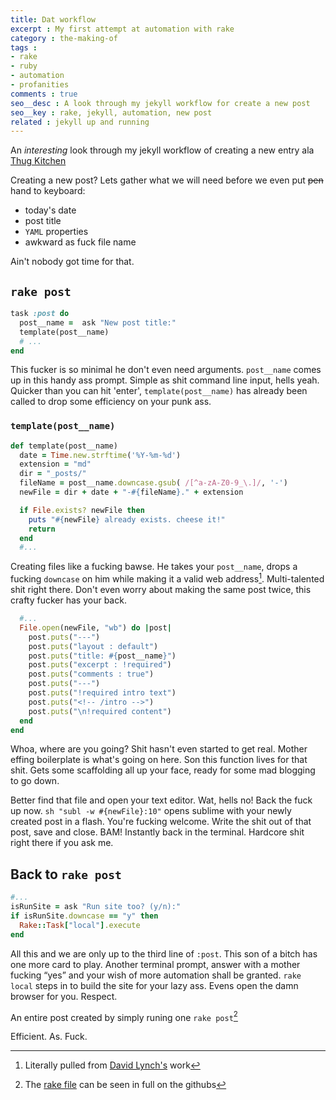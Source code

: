 ```yaml
---
title: Dat workflow
excerpt : My first attempt at automation with rake
category : the-making-of
tags :
- rake
- ruby
- automation
- profanities
comments : true
seo__desc : A look through my jekyll workflow for create a new post
seo__key : rake, jekyll, automation, new post
related : jekyll up and running
---
```

An *interesting* look through my jekyll workflow of creating a new entry ala [Thug Kitchen](http://thugkitchen.com/)
<!-- /intro -->

Creating a new post? Lets gather what we will need before we even put <del>pen</del> hand to keyboard:

* today's date
* post title
* `YAML` properties
* awkward as fuck file name

Ain't nobody got time for that.

## `rake post`
~~~ ruby
task :post do
  post__name =  ask "New post title:"
  template(post__name)
  # ...
end
~~~

This fucker is so minimal he don't even need arguments. `post__name` comes up in this handy ass prompt. Simple as shit command line input, hells yeah. Quicker than you can hit 'enter', `template(post__name)` has already been called to drop some efficiency on your punk ass.


### `template(post__name)`
~~~ ruby
def template(post__name)
  date = Time.new.strftime('%Y-%m-%d')
  extension = "md"
  dir = "_posts/"
  fileName = post__name.downcase.gsub( /[^a-zA-Z0-9_\.]/, '-')
  newFile = dir + date + "-#{fileName}." + extension

  if File.exists? newFile then
    puts "#{newFile} already exists. cheese it!"
    return
  end
  #...
~~~

Creating files like a fucking bawse. He takes your `post__name`, drops a fucking `downcase` on him while making it a valid web address[^1]. Multi-talented shit right there. Don't even worry about making the same post twice, this crafty fucker has your back.

~~~ ruby
  #...
  File.open(newFile, "wb") do |post|
    post.puts("---")
    post.puts("layout : default")
    post.puts("title: #{post__name}")
    post.puts("excerpt : !required")
    post.puts("comments : true")
    post.puts("---")
    post.puts("!required intro text")
    post.puts("<!-- /intro -->")
    post.puts("\n!required content")
  end
end
~~~

Whoa, where are you going? Shit hasn't even started to get real. Mother effing boilerplate is what's going on here. Son this function lives for that shit. Gets some scaffolding all up your face, ready for some mad blogging to go down.

Better find that file and open your text editor. Wat, hells no! Back the fuck up now. `sh "subl -w #{newFile}:10"` opens sublime with your newly created post in a flash. You're fucking welcome. Write the shit out of that post, save and close. BAM! Instantly back in the terminal. Hardcore shit right there if you ask me.

## Back to `rake post`
~~~ ruby
#...
isRunSite = ask "Run site too? (y/n):"
if isRunSite.downcase == "y" then
  Rake::Task["local"].execute
end
~~~

All this and we are only up to the third line of `:post`. This son of a bitch has one more card to play. Another terminal prompt, answer with a mother fucking <q>yes</q> and your wish of more automation shall be granted. `rake local` steps in to build the site for your lazy ass. Evens open the damn browser for you. Respect.

An entire post created by simply runing one `rake post`[^2]

Efficient. As. Fuck.

[^1]: Literally pulled from [David Lynch's](https://github.com/kemayo/davidlynch.org/blob/master/Rakefile#L55) work
[^2]: The [rake file](https://github.com/Piderman/mattycollins.com.au/blob/master/Rakefile#L6) can be seen in full on the githubs